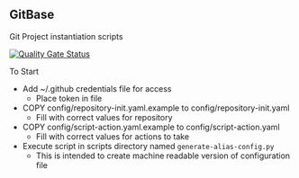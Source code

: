 GitBase
-------

Git Project instantiation scripts

[![Quality Gate Status](https://sonarcloud.io/api/project_badges/measure?project=immanuelqrw_GitBase&metric=alert_status)](https://sonarcloud.io/dashboard?id=immanuelqrw_GitBase)

To Start
- Add ~/.github credentials file for access
  - Place token in file
- COPY config/repository-init.yaml.example to config/repository-init.yaml
  - Fill with correct values for repository
- COPY config/script-action.yaml.example to config/script-action.yaml
  - Fill with correct values for actions to take
- Execute script in scripts directory named `generate-alias-config.py`
  - This is intended to create machine readable version of configuration file
